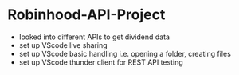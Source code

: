 # Robinhood-API-Project

- looked into different APIs to get dividend data
- set up VScode live sharing
- set up VScode basic handling i.e. opening a folder, creating files
- set up VScode thunder client for REST API testing
